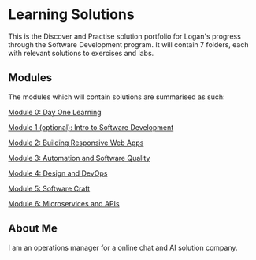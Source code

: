 # Learning Solutions
This is the Discover and Practise solution portfolio for Logan's progress through the Software Development program. It will contain 7 folders, each with relevant solutions to exercises and labs.

## Modules

The modules which will contain solutions are summarised as such:

[Module 0: Day One Learning](./DayOneLearning)

[Module 1 (optional): Intro to Software Development](./Module1)

[Module 2: Building Responsive Web Apps](./Module2)

[Module 3: Automation and Software Quality](./Module3)

[Module 4: Design and DevOps](./Module4)

[Module 5: Software Craft](./Module5)

[Module 6: Microservices and APIs](./Module6) 

## About Me
I am an operations manager for a online chat and AI solution company.
